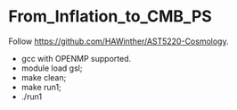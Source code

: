 # From_Inflation_to_CMB_PS

Follow https://github.com/HAWinther/AST5220-Cosmology.


- gcc with OPENMP supported.
- module load gsl;
- make clean;
- make run1;
- ./run1
